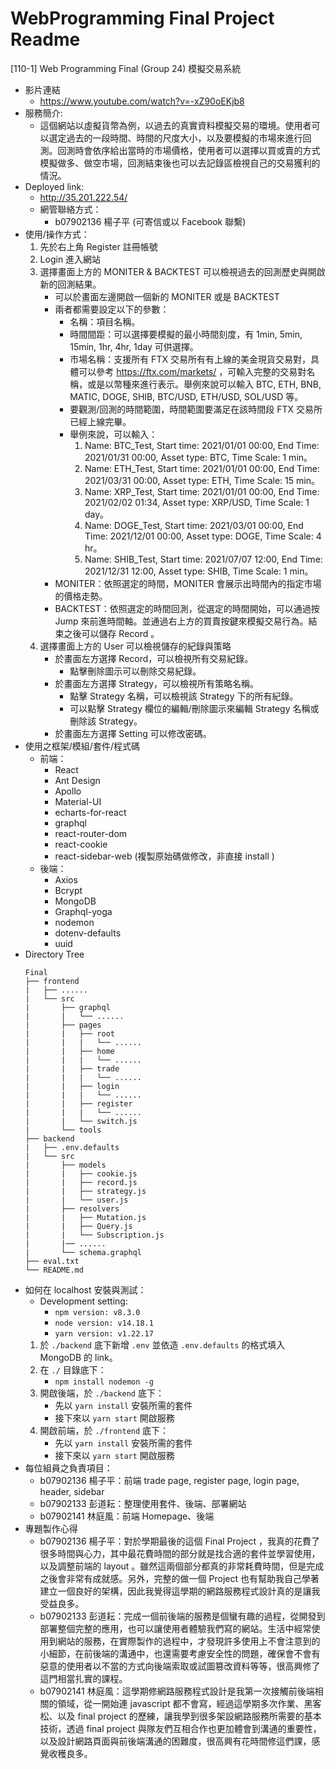 # WebProgramming Final Project Readme

[110-1] Web Programming Final
(Group 24) 模擬交易系統

* 影片連結
    * https://www.youtube.com/watch?v=-xZ90oEKjb8
* 服務簡介:
    * 這個網站以虛擬貨幣為例，以過去的真實資料模擬交易的環境。使用者可以選定過去的一段時間、時間的尺度大小，以及要模擬的市場來進行回測。回測時會依序給出當時的市場價格，使用者可以選擇以買或賣的方式模擬做多、做空市場，回測結束後也可以去記錄區檢視自己的交易獲利的情況。
* Deployed link:
    * http://35.201.222.54/
    * 網管聯絡方式：
        * b07902136 楊子平 (可寄信或以 Facebook 聯繫)
* 使用/操作方式：
    1. 先於右上角 Register 註冊帳號
    2. Login 進入網站
    3. 選擇畫面上方的 MONITER & BACKTEST 可以檢視過去的回測歷史與開啟新的回測結果。
        * 可以於畫面左邊開啟一個新的 MONITER 或是 BACKTEST
        * 兩者都需要設定以下的參數：
            * 名稱：項目名稱。
            * 時間間距：可以選擇要模擬的最小時間刻度，有 1min, 5min, 15min, 1hr, 4hr, 1day 可供選擇。
            * 市場名稱：支援所有 FTX 交易所有有上線的美金現貨交易對，具體可以參考 https://ftx.com/markets/ ，可輸入完整的交易對名稱，或是以幣種來進行表示。舉例來說可以輸入 BTC, ETH, BNB, MATIC, DOGE, SHIB, BTC/USD, ETH/USD, SOL/USD 等。
            * 要觀測/回測的時間範圍，時間範圍要滿足在該時間段 FTX 交易所已經上線完畢。
            * 舉例來說，可以輸入：
                1. Name: BTC_Test, Start time: 2021/01/01 00:00, End Time: 2021/01/31 00:00, Asset type: BTC, Time Scale: 1 min。
                2. Name: ETH_Test, Start time: 2021/01/01 00:00, End Time: 2021/03/31 00:00, Asset type: ETH, Time Scale: 15 min。
                3. Name: XRP_Test, Start time: 2021/01/01 00:00, End Time: 2021/02/02 01:34, Asset type: XRP/USD, Time Scale: 1 day。
                4. Name: DOGE_Test, Start time: 2021/03/01 00:00, End Time: 2021/12/01 00:00, Asset type: DOGE, Time Scale: 4 hr。
                5. Name: SHIB_Test, Start time: 2021/07/07 12:00, End Time: 2021/12/31 12:00, Asset type: SHIB, Time Scale: 1 min。
        * MONITER：依照選定的時間，MONITER 會展示出時間內的指定市場的價格走勢。
        * BACKTEST：依照選定的時間回測，從選定的時間開始，可以通過按 Jump 來前進時間軸。並通過右上方的買賣按鍵來模擬交易行為。結束之後可以儲存 Record 。
   4. 選擇畫面上方的 User 可以檢視儲存的紀錄與策略
        * 於畫面左方選擇 Record，可以檢視所有交易紀錄。
            * 點擊刪除圖示可以刪除交易紀錄。
        * 於畫面左方選擇 Strategy，可以檢視所有策略名稱。
            * 點擊 Strategy 名稱，可以檢視該 Strategy 下的所有紀錄。
            * 可以點擊 Strategy 欄位的編輯/刪除圖示來編輯 Strategy 名稱或刪除該 Strategy。
        * 於畫面左方選擇 Setting 可以修改密碼。
* 使用之框架/模組/套件/程式碼
    * 前端：
        - React
        - Ant Design
        - Apollo
        - Material-UI
        - echarts-for-react
        - graphql
        - react-router-dom
        - react-cookie
        - react-sidebar-web (複製原始碼做修改，非直接 install )
    * 後端：
        - Axios
        - Bcrypt
        - MongoDB
        - Graphql-yoga
        - nodemon
        - dotenv-defaults
        - uuid
* Directory Tree
    ```
    Final
    ├── frontend
    |   ├── ......
    |   └── src
    |       ├── graphql
    |       |   └── ......
    |       ├── pages
    |       |   ├── root
    |       |   |   └── ......
    |       |   ├── home
    |       |   |   └── ......
    |       |   ├── trade
    |       |   |   └── ......
    |       |   ├── login
    |       |   |   └── ......
    |       |   ├── register
    |       |   |   └── ......
    |       |   └── switch.js
    |       └── tools
    ├── backend
    |   ├── .env.defaults
    |   └── src
    |       ├── models
    |       |   ├── cookie.js
    |       |   ├── record.js
    |       |   ├── strategy.js
    |       |   └── user.js
    |       ├── resolvers
    |       |   ├── Mutation.js
    |       |   ├── Query.js
    |       |   └── Subscription.js
    |       |── ......
    |       └── schema.graphql
    ├── eval.txt
    └── README.md
    ```
* 如何在 localhost 安裝與測試：
    * Development setting:
        * `npm version: v8.3.0`
        * `node version: v14.18.1`
        * `yarn version: v1.22.17`
    1. 於 `./backend` 底下新增 `.env` 並依造 `.env.defaults` 的格式填入 MongoDB 的 link。
    2. 在 `./` 目錄底下：
        * `npm install nodemon -g`
    3. 開啟後端，於 `./backend` 底下：
        * 先以 `yarn install` 安裝所需的套件
        * 接下來以 `yarn start` 開啟服務
    4. 開啟前端，於 `./frontend` 底下：
        * 先以 `yarn install` 安裝所需的套件
        * 接下來以 `yarn start` 開啟服務
* 每位組員之負責項目：
    * b07902136 楊子平：前端 trade page, register page, login page, header, sidebar 
    * b07902133 彭道耘：整理使用套件、後端、部署網站
    * b07902141 林庭風：前端 Homepage、後端
* 專題製作心得
    * b07902136 楊子平：對於學期最後的這個 Final Project ，我真的花費了很多時間與心力，其中最花費時間的部分就是找合適的套件並學習使用，以及調整前端的 layout 。雖然這兩個部分都真的非常耗費時間，但是完成之後會非常有成就感。另外，完整的做一個 Project 也有幫助我自己學著建立一個良好的架構，因此我覺得這學期的網路服務程式設計真的是讓我受益良多。
    * b07902133 彭道耘：完成一個前後端的服務是個蠻有趣的過程，從開發到部署整個完整的應用，也可以讓使用者體驗我們寫的網站。生活中經常使用到網站的服務，在實際製作的過程中，才發現許多使用上不會注意到的小細節，在前後端的溝通中，也還需要考慮安全性的問題，確保會不會有惡意的使用者以不當的方式向後端索取或試圖篡改資料等等，很高興修了這門相當扎實的課程。
    * b07902141 林庭風：這學期修網路服務程式設計是我第一次接觸前後端相關的領域，從一開始連 javascript 都不會寫，經過這學期多次作業、黑客松、以及 final project 的歷練，讓我學到很多架設網路服務所需要的基本技術，透過 final project 與隊友們互相合作也更加體會到溝通的重要性，以及設計網路頁面與前後端溝通的困難度，很高興有花時間修這們課，感覺收穫良多。
